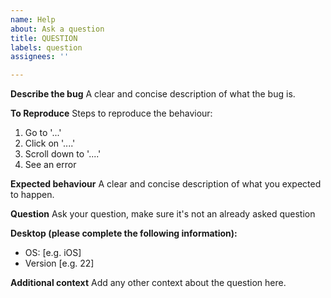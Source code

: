 ```yaml
---
name: Help
about: Ask a question
title: QUESTION
labels: question
assignees: ''

---
```


**Describe the bug**
A clear and concise description of what the bug is.

**To Reproduce**
Steps to reproduce the behaviour:
1. Go to '...'
2. Click on '....'
3. Scroll down to '....'
4. See an error

**Expected behaviour**
A clear and concise description of what you expected to happen.

**Question**
Ask your question, make sure it's not an already asked question

**Desktop (please complete the following information):**
 - OS: [e.g. iOS]
 - Version [e.g. 22]

**Additional context**
Add any other context about the question here.
